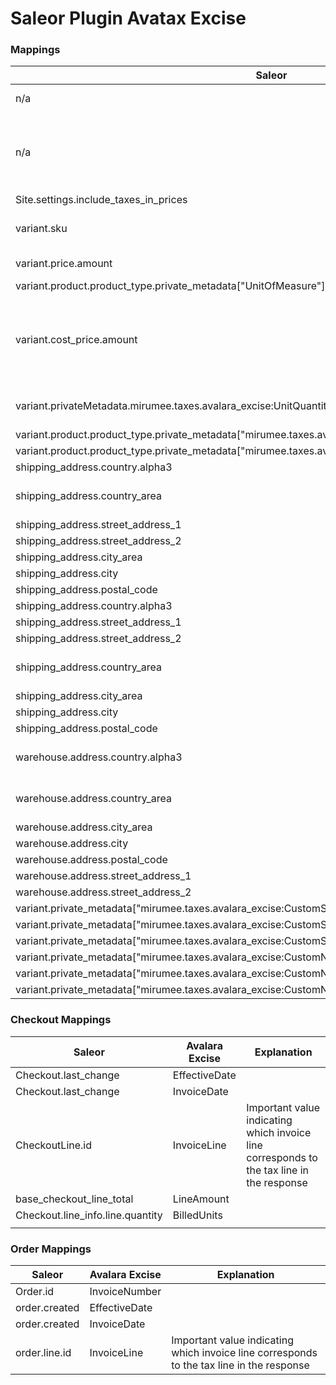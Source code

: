 # Saleor Plugin Avatax Excise

### Mappings

| Saleor                                                                                                  | Avalara Excise            | Explanation                                                                    |
| ------------------------------------------------------------------------------------------------------- | ------------------------- | ------------------------------------------------------------------------------ |
| n/a                                                                                                     | TransactionType           | hardcoded "RETAIL"                                                             |
| n/a                                                                                                     | TitleTransferCode         | hardcoded "DEST", Definition of where the title transfer takes place           |
| Site.settings.include_taxes_in_prices                                                                   | TaxIncluded               |                                                                                |
| variant.sku                                                                                             | ProductCode               | ProductCode that ATE recognizes                                                |
| variant.price.amount                                                                                    | UnitPrice                 | Sale Price Per Unit                                                            |
| variant.product.product_type.private_metadata["UnitOfMeasure"]                                          | UnitOfMeasure             |                                                                                |
| variant.cost_price.amount                                                                               | AlternateUnitPrice        | wholesale cost (or other value needed as excise tax basis for tax calculation) |
| variant.privateMetadata.mirumee.taxes.avalara_excise:UnitQuantity                                       | UnitQuantity              | item count within the package                                                  |
| variant.product.product_type.private_metadata["mirumee.taxes.avalara_excise:UnitQuantityUnitOfMeasure"] | UnitQuantityUnitOfMeasure |                                                                                |
| variant.product.product_type.private_metadata["mirumee.taxes.avalara_excise:UnitOfMeasure"]             | UnitOfMeasure             |                                                                                |
| shipping_address.country.alpha3                                                                         | DestinationCountryCode    |                                                                                |
| shipping_address.country_area                                                                           | DestinationJurisdiction   | within the US this is a state                                                  |
| shipping_address.street_address_1                                                                       | DestinationAddress1       |                                                                                |
| shipping_address.street_address_2                                                                       | DestinationAddress2       |                                                                                |
| shipping_address.city_area                                                                              | DestinationCounty         |                                                                                |
| shipping_address.city                                                                                   | DestinationCity           |                                                                                |
| shipping_address.postal_code                                                                            | DestinationPostalCode     |                                                                                |
| shipping_address.country.alpha3                                                                         | SaleCountryCode           |                                                                                |
| shipping_address.street_address_1                                                                       | SaleAddress1              |                                                                                |
| shipping_address.street_address_2                                                                       | SaleAddress2              |                                                                                |
| shipping_address.country_area                                                                           | SaleJurisdiction          | within the US this is a state                                                  |
| shipping_address.city_area                                                                              | SaleCounty                |                                                                                |
| shipping_address.city                                                                                   | SaleCity                  |                                                                                |
| shipping_address.postal_code                                                                            | SalePostalCode            |                                                                                |
| warehouse.address.country.alpha3                                                                        | OriginCountryCode         | Location of the warehouse                                                      |
| warehouse.address.country_area                                                                          | OriginJurisdiction        | within the US this is a state                                                  |
| warehouse.address.city_area                                                                             | OriginCounty              |                                                                                |
| warehouse.address.city                                                                                  | OriginCity                |                                                                                |
| warehouse.address.postal_code                                                                           | OriginPostalCode          |                                                                                |
| warehouse.address.street_address_1                                                                      | OriginAddress1            |                                                                                |
| warehouse.address.street_address_2                                                                      | OriginAddress2            |                                                                                |
| variant.private_metadata["mirumee.taxes.avalara_excise:CustomString1"]                                  | CustomString1             |                                                                                |
| variant.private_metadata["mirumee.taxes.avalara_excise:CustomString2"]                                  | CustomString2             |                                                                                |
| variant.private_metadata["mirumee.taxes.avalara_excise:CustomString3"]                                  | CustomString3             |                                                                                |
| variant.private_metadata["mirumee.taxes.avalara_excise:CustomNumeric1"]                                 | CustomNumeric1            |                                                                                |
| variant.private_metadata["mirumee.taxes.avalara_excise:CustomNumeric2"]                                 | CustomNumeric2            |                                                                                |
| variant.private_metadata["mirumee.taxes.avalara_excise:CustomNumeric3"]                                 | CustomNumeric3            |                                                                                |

### Checkout Mappings

| Saleor                           | Avalara Excise | Explanation                                                                               |
| -------------------------------- | -------------- | ----------------------------------------------------------------------------------------- |
| Checkout.last_change             | EffectiveDate  |                                                                                           |
| Checkout.last_change             | InvoiceDate    |                                                                                           |
| CheckoutLine.id                  | InvoiceLine    | Important value indicating which invoice line corresponds to the tax line in the response |
| base_checkout_line_total         | LineAmount     |                                                                                           |
| Checkout.line_info.line.quantity | BilledUnits    |                                                                                           |
|                                  |

### Order Mappings

| Saleor        | Avalara Excise | Explanation                                                                               |
| ------------- | -------------- | ----------------------------------------------------------------------------------------- |
| Order.id      | InvoiceNumber  |                                                                                           |
| order.created | EffectiveDate  |                                                                                           |
| order.created | InvoiceDate    |                                                                                           |
| order.line.id | InvoiceLine    | Important value indicating which invoice line corresponds to the tax line in the response |
